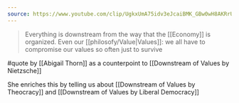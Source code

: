 ```yaml
---
source: https://www.youtube.com/clip/UgkxUmA75idv3eJcaiBMK_GBw0wH8AKRrUco
---
```


> Everything is downstream from the way that the [[Economy]] is organized. Even our [[philosofy/Value|Values]]: we all have to compromise our values so often just to survive

#quote by [[Abigail Thorn]] as a counterpoint to [[Downstream of Values by Nietzsche]]

She enriches this by telling us about [[Downstream of Values by Theocracy]] and [[Downstream of Values by Liberal Democracy]]
